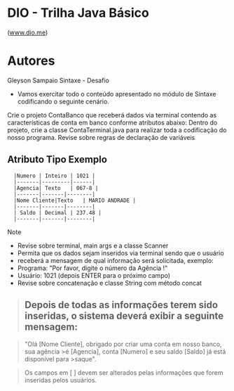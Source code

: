 # DIO - Trilha Java Básico
 (www.dio.me)

# Autores
  Gleyson Sampaio
  Sintaxe - Desafio

  - Vamos exercitar todo o conteúdo apresentado no módulo de Sintaxe codificando o seguinte cenário.

Crie o projeto ContaBanco que receberá dados via terminal contendo as características de conta em banco conforme atributos abaixo:
Dentro do projeto, crie a classe ContaTerminal.java para realizar toda a codificação do nosso programa.
Revise sobre regras de declaração de variáveis

 ##   Atributo	Tipo	Exemplo
      |Numero |	Inteiro	| 1021 |
      |-------|---------|------|
      |Agencia|	Texto	| 067-8 |
      |-------|-------|--------|
      |Nome Cliente|Texto	| MARIO ANDRADE |
      |-------|-------|--------|
      | Saldo | Decimal | 237.48 |
      |-------|-------|--------|

>[!NOTE]
>* Revise sobre terminal, main args e a classe Scanner
>* Permita que os dados sejam inseridos via terminal sendo que o usuário
>* receberá a mensagem de qual informação será solicitada, exemplo:
>* Programa: "Por favor, digite o número da Agência !"
>* Usuário: 1021 (depois ENTER para o próximo campo)
>* Revise sobre concatenação e classe String com método concat

> ## Depois de todas as informações terem sido inseridas, o sistema deverá exibir a seguinte mensagem:

>"Olá [Nome Cliente], obrigado por criar uma conta em nosso banco, sua agência >é [Agencia], conta [Numero] e seu saldo [Saldo] já está disponível para >saque".

> Os campos em [ ] devem ser alterados pelas informações que forem inseridas 
> pelos usuários.